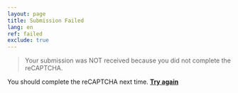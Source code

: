 ```yaml
---
layout: page
title: Submission Failed
lang: en
ref: failed
exclude: true
---
```



> Your submission was NOT received because you did not complete the reCAPTCHA.

You should complete the reCAPTCHA next time. **[Try again]**

[Try again]: http://www.lostauthenticrecipes.com/contact-us
